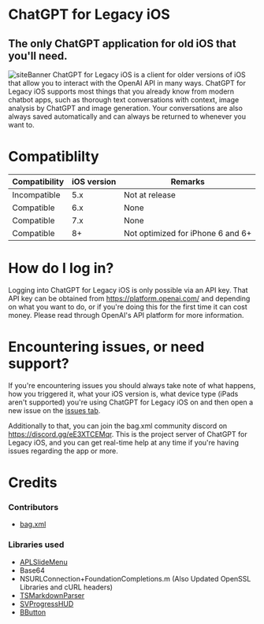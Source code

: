 # ChatGPT for Legacy iOS
## The only ChatGPT application for old iOS that you'll need.
![siteBanner](https://chatgptlegacy.com/assets/img/banner.png)
ChatGPT for Legacy iOS is a client for older versions of iOS that allow you to interact with the OpenAI API in many ways. ChatGPT for Legacy iOS supports most things that you already know from modern chatbot apps, such as thorough text conversations with context, image analysis by ChatGPT and image generation. Your conversations are also always saved automatically and can always be returned to whenever you want to.

# Compatiblilty

| Compatibility  | iOS version | Remarks |
| ------------- | ------------- | ------------- |
| Incompatible  | 5.x  | Not at release |
| Compatible  | 6.x  | None |
| Compatible  | 7.x  | None |
| Compatible  | 8+  | Not optimized for iPhone 6 and 6+ |
# How do I log in?
Logging into ChatGPT for Legacy iOS is only possible via an API key. That API key can be obtained from https://platform.openai.com/ and depending on what you want to do, or if you're doing this for the first time it can cost money. Please read through OpenAI's API platform for more information.

# Encountering issues, or need support?
If you're encountering issues you should always take note of what happens, how you triggered it, what your iOS version is, what device type (iPads aren't supported) you're using ChatGPT for Legacy iOS on and then open a new issue on the [issues tab](https://github.com/bag-xml/ChatGPT-for-Legacy-iOS/issues).

Additionally to that, you can join the bag.xml community discord on https://discord.gg/eE3XTCEMqr. This is the project server of ChatGPT for Legacy iOS, and you can get real-time help at any time if you're having issues regarding the app or more. 
# Credits

### Contributors
- [bag.xml](https://github.com/bag-xml) 

### Libraries used

- [APLSlideMenu](https://github.com/apploft/APLSlideMenu)
- Base64
- NSURLConnection+FoundationCompletions.m (Also Updated OpenSSL Libraries and cURL headers)
- [TSMarkdownParser](https://github.com/laptobbe/TSMarkdownParser)
- [SVProgressHUD](https://github.com/SVProgressHUD/SVProgressHUD)
- [BButton](https://github.com/mattlawer/BButton)
